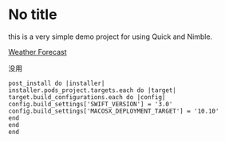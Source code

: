 #  No title


this is a very simple demo project for using Quick and Nimble.


[Weather Forecast](https://github.com/cjbatin/Quick-Nimble-iOS)


没用
```
post_install do |installer|
installer.pods_project.targets.each do |target|
target.build_configurations.each do |config|
config.build_settings['SWIFT_VERSION'] = '3.0'
config.build_settings['MACOSX_DEPLOYMENT_TARGET'] = '10.10'
end
end
end

```
